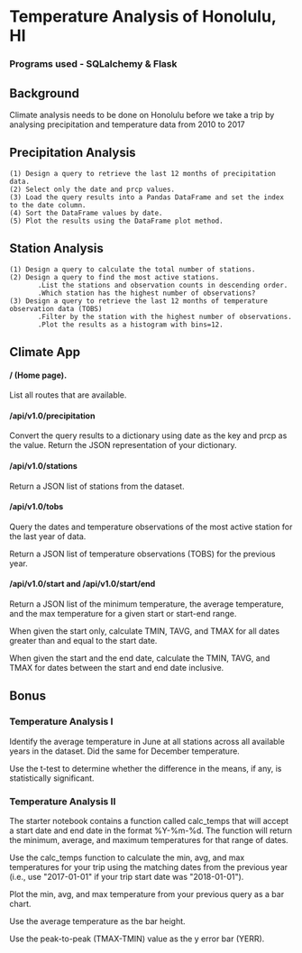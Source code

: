 # Temperature Analysis of Honolulu, HI 

### Programs used - SQLalchemy & Flask 

## Background 

Climate analysis needs to be done on Honolulu before we take a trip by analysing precipitation and temperature data from 2010 to 2017 

## Precipitation Analysis 

    (1) Design a query to retrieve the last 12 months of precipitation data.
    (2) Select only the date and prcp values.
    (3) Load the query results into a Pandas DataFrame and set the index to the date column.
    (4) Sort the DataFrame values by date.
    (5) Plot the results using the DataFrame plot method.
    
## Station Analysis 

    (1) Design a query to calculate the total number of stations.
    (2) Design a query to find the most active stations.
           .List the stations and observation counts in descending order.
           .Which station has the highest number of observations?
    (3) Design a query to retrieve the last 12 months of temperature observation data (TOBS)
           .Filter by the station with the highest number of observations.
           .Plot the results as a histogram with bins=12.
           
## Climate App 

#### / (Home page).

List all routes that are available.

#### /api/v1.0/precipitation

Convert the query results to a dictionary using date as the key and prcp as the value.
Return the JSON representation of your dictionary.

#### /api/v1.0/stations

Return a JSON list of stations from the dataset.

#### /api/v1.0/tobs

Query the dates and temperature observations of the most active station for the last year of data.

Return a JSON list of temperature observations (TOBS) for the previous year.

#### /api/v1.0/start and /api/v1.0/start/end

Return a JSON list of the minimum temperature, the average temperature, and the max temperature for a given start or start-end range.

When given the start only, calculate TMIN, TAVG, and TMAX for all dates greater than and equal to the start date.

When given the start and the end date, calculate the TMIN, TAVG, and TMAX for dates between the start and end date inclusive.

## Bonus 

### Temperature Analysis I 

Identify the average temperature in June at all stations across all available years in the dataset. Did the same for December temperature.

Use the t-test to determine whether the difference in the means, if any, is statistically significant. 

### Temperature Analysis II 

The starter notebook contains a function called calc_temps that will accept a start date and end date in the format %Y-%m-%d. The function will return the minimum, average, and maximum temperatures for that range of dates.

Use the calc_temps function to calculate the min, avg, and max temperatures for your trip using the matching dates from the previous year (i.e., use "2017-01-01" if your trip start date was "2018-01-01").

Plot the min, avg, and max temperature from your previous query as a bar chart.

Use the average temperature as the bar height.

Use the peak-to-peak (TMAX-TMIN) value as the y error bar (YERR).

